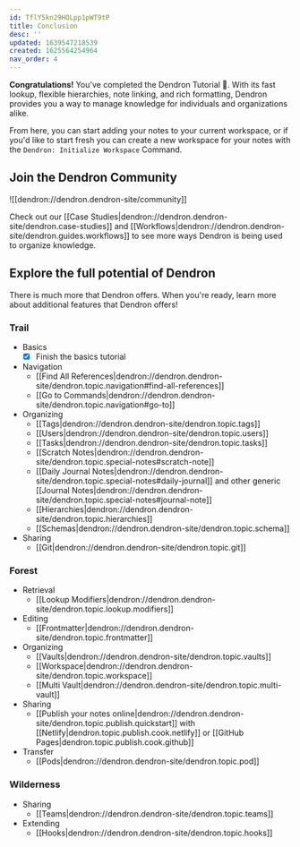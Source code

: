 ```yaml
---
id: TflY5kn29HOLpp1pWT9tP
title: Conclusion
desc: ''
updated: 1639547218539
created: 1625564254964
nav_order: 4
---
```


**Congratulations!** You've completed the Dendron Tutorial 🙌. With its fast lookup, flexible hierarchies, note linking, and rich formatting, Dendron provides you a way to manage knowledge for individuals and organizations alike.

From here, you can start adding your notes to your current workspace, or if you'd like to start fresh you can create a new workspace for your notes with the `Dendron: Initialize Workspace` Command.

## Join the Dendron Community

![[dendron://dendron.dendron-site/community]]

Check out our [[Case Studies|dendron://dendron.dendron-site/dendron.case-studies]] and [[Workflows|dendron://dendron.dendron-site/dendron.guides.workflows]] to see more ways Dendron is being used to organize knowledge.

## Explore the full potential of Dendron

There is much more that Dendron offers. When you're ready, learn more about additional features that Dendron offers!

### Trail

- Basics
    - [x] Finish the basics tutorial
- Navigation
    - [[Find All References|dendron://dendron.dendron-site/dendron.topic.navigation#find-all-references]]
    - [[Go to Commands|dendron://dendron.dendron-site/dendron.topic.navigation#go-to]]
- Organizing
    - [[Tags|dendron://dendron.dendron-site/dendron.topic.tags]] 
    - [[Users|dendron://dendron.dendron-site/dendron.topic.users]]
    - [[Tasks|dendron://dendron.dendron-site/dendron.topic.tasks]]
    - [[Scratch Notes|dendron://dendron.dendron-site/dendron.topic.special-notes#scratch-note]]
    - [[Daily Journal Notes|dendron://dendron.dendron-site/dendron.topic.special-notes#daily-journal]] and other generic [[Journal Notes|dendron://dendron.dendron-site/dendron.topic.special-notes#journal-note]]
    - [[Hierarchies|dendron://dendron.dendron-site/dendron.topic.hierarchies]]
    - [[Schemas|dendron://dendron.dendron-site/dendron.topic.schema]]
- Sharing
    - [[Git|dendron://dendron.dendron-site/dendron.topic.git]]

### Forest

- Retrieval
    - [[Lookup Modifiers|dendron://dendron.dendron-site/dendron.topic.lookup.modifiers]]
- Editing
    - [[Frontmatter|dendron://dendron.dendron-site/dendron.topic.frontmatter]]
- Organizing
    - [[Vaults|dendron://dendron.dendron-site/dendron.topic.vaults]]
    - [[Workspace|dendron://dendron.dendron-site/dendron.topic.workspace]]
    - [[Multi Vault|dendron://dendron.dendron-site/dendron.topic.multi-vault]]
- Sharing
    - [[Publish your notes online|dendron://dendron.dendron-site/dendron.topic.publish.quickstart]] with [[Netlify|dendron.topic.publish.cook.netlify]] or [[GitHub Pages|dendron.topic.publish.cook.github]]
- Transfer
    - [[Pods|dendron://dendron.dendron-site/dendron.topic.pod]]

### Wilderness

- Sharing
    - [[Teams|dendron://dendron.dendron-site/dendron.topic.teams]]
- Extending
    - [[Hooks|dendron://dendron.dendron-site/dendron.topic.hooks]]